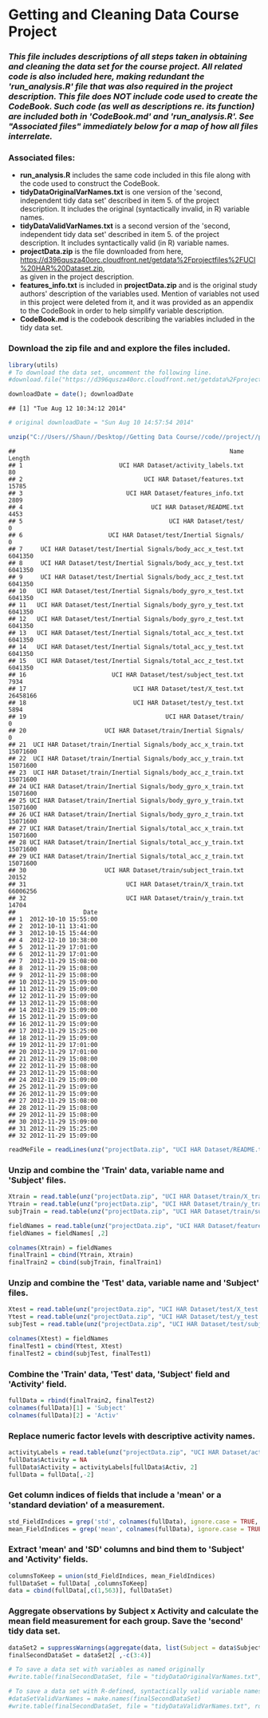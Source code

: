 Getting and Cleaning Data Course Project 
========================================================

### *This file includes descriptions of all steps taken in obtaining and cleaning the data set for the course project.  All related code is also included here, making redundant the 'run_analysis.R' file that was also required in the project description.  This file does NOT include code used to create the CodeBook.  Such code (as well as descriptions re. its function) are included both in 'CodeBook.md' and 'run_analysis.R'.  See "Associated files" immediately below for a map of how all files interrelate.*

### **Associated files:**
* **run_analysis.R** includes the same code included in this file along with the code used to construct the CodeBook.
* **tidyDataOriginalVarNames.txt** is one version of the 'second, independent tidy data set' described in item 5. of the project description.  It includes the original (syntactically invalid, in R) variable names.
* **tidyDataValidVarNames.txt** is a second version of the 'second, independent tidy data set' described in item 5. of the project description.  It includes syntactically valid (in R) variable names.
* **projectData.zip** is the file downloaded from here, https://d396qusza40orc.cloudfront.net/getdata%2Fprojectfiles%2FUCI%20HAR%20Dataset.zip,   
as given in the project description.
* **features_info.txt** is included in **projectData.zip** and is the original study authors' description of the variables used.  Mention of variables not used in this project were deleted from it, and it was provided as an appendix to the CodeBook in order to help simplify variable description.
* **CodeBook.md** is the codebook describing the variables included in the tidy data set.




### Download the zip file and and explore the files included.

```r
library(utils)
# To download the data set, uncomment the following line.
#download.file("https://d396qusza40orc.cloudfront.net/getdata%2Fprojectfiles%2FUCI%20HAR%20Dataset.zip", destfile = "projectData.zip")

downloadDate = date(); downloadDate   
```

```
## [1] "Tue Aug 12 10:34:12 2014"
```

```r
# original downloadDate = "Sun Aug 10 14:57:54 2014"

unzip("C://Users//Shaun//Desktop//Getting Data Course//code//project//projectData.zip", list = TRUE)
```

```
##                                                            Name   Length
## 1                           UCI HAR Dataset/activity_labels.txt       80
## 2                                  UCI HAR Dataset/features.txt    15785
## 3                             UCI HAR Dataset/features_info.txt     2809
## 4                                    UCI HAR Dataset/README.txt     4453
## 5                                         UCI HAR Dataset/test/        0
## 6                        UCI HAR Dataset/test/Inertial Signals/        0
## 7     UCI HAR Dataset/test/Inertial Signals/body_acc_x_test.txt  6041350
## 8     UCI HAR Dataset/test/Inertial Signals/body_acc_y_test.txt  6041350
## 9     UCI HAR Dataset/test/Inertial Signals/body_acc_z_test.txt  6041350
## 10   UCI HAR Dataset/test/Inertial Signals/body_gyro_x_test.txt  6041350
## 11   UCI HAR Dataset/test/Inertial Signals/body_gyro_y_test.txt  6041350
## 12   UCI HAR Dataset/test/Inertial Signals/body_gyro_z_test.txt  6041350
## 13   UCI HAR Dataset/test/Inertial Signals/total_acc_x_test.txt  6041350
## 14   UCI HAR Dataset/test/Inertial Signals/total_acc_y_test.txt  6041350
## 15   UCI HAR Dataset/test/Inertial Signals/total_acc_z_test.txt  6041350
## 16                        UCI HAR Dataset/test/subject_test.txt     7934
## 17                              UCI HAR Dataset/test/X_test.txt 26458166
## 18                              UCI HAR Dataset/test/y_test.txt     5894
## 19                                       UCI HAR Dataset/train/        0
## 20                      UCI HAR Dataset/train/Inertial Signals/        0
## 21  UCI HAR Dataset/train/Inertial Signals/body_acc_x_train.txt 15071600
## 22  UCI HAR Dataset/train/Inertial Signals/body_acc_y_train.txt 15071600
## 23  UCI HAR Dataset/train/Inertial Signals/body_acc_z_train.txt 15071600
## 24 UCI HAR Dataset/train/Inertial Signals/body_gyro_x_train.txt 15071600
## 25 UCI HAR Dataset/train/Inertial Signals/body_gyro_y_train.txt 15071600
## 26 UCI HAR Dataset/train/Inertial Signals/body_gyro_z_train.txt 15071600
## 27 UCI HAR Dataset/train/Inertial Signals/total_acc_x_train.txt 15071600
## 28 UCI HAR Dataset/train/Inertial Signals/total_acc_y_train.txt 15071600
## 29 UCI HAR Dataset/train/Inertial Signals/total_acc_z_train.txt 15071600
## 30                      UCI HAR Dataset/train/subject_train.txt    20152
## 31                            UCI HAR Dataset/train/X_train.txt 66006256
## 32                            UCI HAR Dataset/train/y_train.txt    14704
##                   Date
## 1  2012-10-10 15:55:00
## 2  2012-10-11 13:41:00
## 3  2012-10-15 15:44:00
## 4  2012-12-10 10:38:00
## 5  2012-11-29 17:01:00
## 6  2012-11-29 17:01:00
## 7  2012-11-29 15:08:00
## 8  2012-11-29 15:08:00
## 9  2012-11-29 15:08:00
## 10 2012-11-29 15:09:00
## 11 2012-11-29 15:09:00
## 12 2012-11-29 15:09:00
## 13 2012-11-29 15:08:00
## 14 2012-11-29 15:09:00
## 15 2012-11-29 15:09:00
## 16 2012-11-29 15:09:00
## 17 2012-11-29 15:25:00
## 18 2012-11-29 15:09:00
## 19 2012-11-29 17:01:00
## 20 2012-11-29 17:01:00
## 21 2012-11-29 15:08:00
## 22 2012-11-29 15:08:00
## 23 2012-11-29 15:08:00
## 24 2012-11-29 15:09:00
## 25 2012-11-29 15:09:00
## 26 2012-11-29 15:09:00
## 27 2012-11-29 15:08:00
## 28 2012-11-29 15:08:00
## 29 2012-11-29 15:08:00
## 30 2012-11-29 15:09:00
## 31 2012-11-29 15:25:00
## 32 2012-11-29 15:09:00
```

```r
readMeFile = readLines(unz("projectData.zip", "UCI HAR Dataset/README.txt"))
```

### Unzip and combine the 'Train' data, variable name and 'Subject' files.

```r
Xtrain = read.table(unz("projectData.zip", "UCI HAR Dataset/train/X_train.txt"))
Ytrain = read.table(unz("projectData.zip", "UCI HAR Dataset/train/y_train.txt"))
subjTrain = read.table(unz("projectData.zip", "UCI HAR Dataset/train/subject_train.txt"))

fieldNames = read.table(unz("projectData.zip", "UCI HAR Dataset/features.txt"))
fieldNames = fieldNames[ ,2]

colnames(Xtrain) = fieldNames
finalTrain1 = cbind(Ytrain, Xtrain)
finalTrain2 = cbind(subjTrain, finalTrain1)
```

### Unzip and combine the 'Test' data,  variable name and 'Subject' files.

```r
Xtest = read.table(unz("projectData.zip", "UCI HAR Dataset/test/X_test.txt"))
Ytest = read.table(unz("projectData.zip", "UCI HAR Dataset/test/y_test.txt"))
subjTest = read.table(unz("projectData.zip", "UCI HAR Dataset/test/subject_test.txt"))

colnames(Xtest) = fieldNames
finalTest1 = cbind(Ytest, Xtest)
finalTest2 = cbind(subjTest, finalTest1)
```

### Combine the 'Train' data, 'Test' data, 'Subject' field and 'Activity' field. 

```r
fullData = rbind(finalTrain2, finalTest2)
colnames(fullData)[1] = 'Subject'
colnames(fullData)[2] = 'Activ'
```

### Replace numeric factor levels with descriptive activity names.

```r
activityLabels = read.table(unz("projectData.zip", "UCI HAR Dataset/activity_labels.txt"))
fullData$Activity = NA
fullData$Activity = activityLabels[fullData$Activ, 2]
fullData = fullData[,-2]
```

### Get column indices of fields that include a 'mean' or a 'standard deviation' of a measurement.

```r
std_FieldIndices = grep('std', colnames(fullData), ignore.case = TRUE, value = FALSE)
mean_FieldIndices = grep('mean', colnames(fullData), ignore.case = TRUE, value = FALSE)
```

### Extract 'mean' and 'SD' columns and bind them to 'Subject' and 'Activity' fields.

```r
columnsToKeep = union(std_FieldIndices, mean_FieldIndices)    
fullDataSet = fullData[ ,columnsToKeep]
data = cbind(fullData[,c(1,563)], fullDataSet)
```

###  Aggregate observations by Subject x Activity and calculate the mean field     measurement for each group.  Save the 'second' tidy data set.

```r
dataSet2 = suppressWarnings(aggregate(data, list(Subject = data$Subject, Activity = data$Activity), mean))
finalSecondDataSet = dataSet2[ ,-c(3:4)]

# To save a data set with variables as named originally
#write.table(finalSecondDataSet, file = "tidyDataOriginalVarNames.txt", row.names = FALSE)

# To save a data set with R-defined, syntactically valid variable names.
#dataSetValidVarNames = make.names(finalSecondDataSet)
#write.table(finalSecondDataSet, file = "tidyDataValidVarNames.txt", row.names = FALSE)
```


